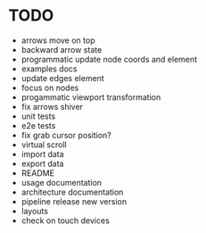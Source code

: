 # TODO

- arrows move on top
- backward arrow state
- programmatic update node coords and element
- examples docs
- update edges element
- focus on nodes
- progammatic viewport transformation
- fix arrows shiver
- unit tests
- e2e tests
- fix grab cursor position?
- virtual scroll
- import data
- export data
- README
- usage documentation
- architecture documentation
- pipeline release new version
- layouts
- check on touch devices
